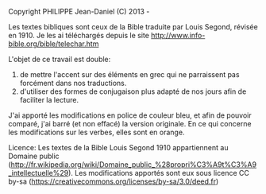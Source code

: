 Copyright PHILIPPE Jean-Daniel (C) 2013 -

Les textes bibliques sont ceux de la Bible traduite par Louis Segond, révisée en 1910.
Je les ai téléchargés depuis le site http://www.info-bible.org/bible/telechar.htm

L'objet de ce travail est double:
1) de mettre l'accent sur des éléments en grec qui ne parraissent pas forcément dans nos traductions.
2) d'utiliser des formes de conjugaison plus adapté de nos jours afin de faciliter la lecture.

J'ai apporté les modifications en police de couleur bleu, et afin de pouvoir comparé, j'ai barré (et non effacé) la version originale.
En ce qui concerne les modifications sur les verbes, elles sont en orange.

Licence:
Les textes de la Bible Louis Segond 1910 appartiennent au Domaine public (http://fr.wikipedia.org/wiki/Domaine_public_%28propri%C3%A9t%C3%A9_intellectuelle%29).
Les modifications apportés sont eux sous licence CC by-sa (https://creativecommons.org/licenses/by-sa/3.0/deed.fr)

